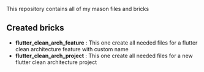 This repository contains all of my mason files and bricks

## Created bricks
- **flutter_clean_arch_feature** : This one create all needed files for a flutter clean architecture feature with custom name
- **flutter_clean_arch_project** : This one create all needed files for a new flutter clean architecture project
